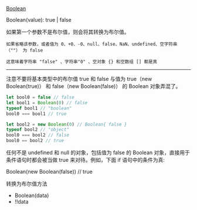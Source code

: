 [Boolean](https://developer.mozilla.org/zh-CN/docs/Web/JavaScript/Reference/Global_Objects/Boolean)

Boolean(value): true | false

如果第一个参数不是布尔值，则会将其转换为布尔值。

`如果省略该参数，或者值为 0、+0、-0、null、false、NaN、undefined、空字符串（""） 为 false`

`这意味着字符串 "false" 、字符串"0" 、空对象 {} 和空数组 [] 都是真`

_____

注意不要将基本类型中的布尔值 true 和 false 与值为 true（new Boolean(true)） 和 false（new Boolean(false)） 的 Boolean 对象弄混了。  

```js
let bool0 = false // false
let bool1 = Boolean(0) // false
typeof bool1 // "boolean"
bool0 === bool1 // true

let bool2 = new Boolean(0) // Boolean{ false }
typeof bool2 // "object"
bool0 === bool2 // false
bool0 == bool2 // true
```

任何不是 undefined 和 null 的对象，包括值为 false 的 Boolean 对象，直接用于条件语句时都会被当做 true 来对待。例如，下面 if 语句中的条件为真:

Boolean(new Boolean(false)) // true


转换为布尔值方法
* Boolean(data)
* !!data